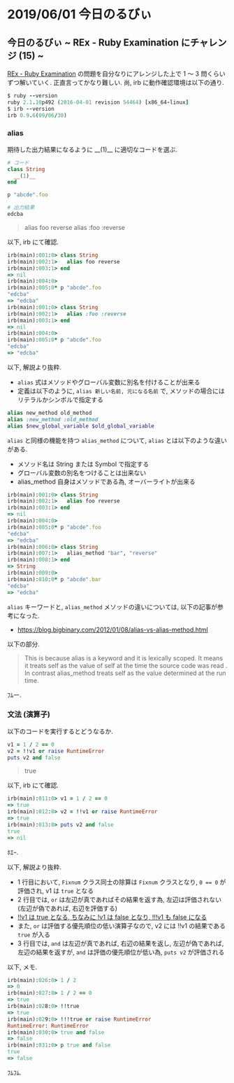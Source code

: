 # 2019/06/01 今日のるびぃ

## 今日のるびぃ ~ REx - Ruby Examination にチャレンジ (15) ~

[REx - Ruby Examination](https://rex.libertyfish.co.jp/) の問題を自分なりにアレンジした上で 1 〜 3 問くらいずつ解いていく. 正直言ってかなり難しい. 尚, irb に動作確認環境は以下の通り.

```ruby
$ ruby --version
ruby 2.1.10p492 (2016-04-01 revision 54464) [x86_64-linux]
$ irb --version
irb 0.9.6(09/06/30)
```

### alias

期待した出力結果になるように \_\_(1)\_\_ に適切なコードを選ぶ.

```ruby
# コード
class String
  __(1)__ 
end

p "abcde".foo

# 出力結果
edcba
```

> alias foo reverse
> alias :foo :reverse

以下, irb にて確認.

```ruby
irb(main):001:0> class String
irb(main):002:1>   alias foo reverse
irb(main):003:1> end
=> nil
irb(main):004:0> 
irb(main):005:0* p "abcde".foo
"edcba"
=> "edcba"
irb(main):001:0> class String
irb(main):002:1>   alias :foo :reverse
irb(main):003:1> end
=> nil
irb(main):004:0> 
irb(main):005:0* p "abcde".foo
"edcba"
=> "edcba"
```

以下, 解説より抜粋.

* `alias` 式はメソッドやグローバル変数に別名を付けることが出来る
* 定義は以下のように, `alias 新しい名前, 元になる名前` で, メソッドの場合にはリテラルかシンボルで指定する

```ruby
alias new_method old_method
alias :new_method :old_method
alias $new_global_variable $old_global_variable
```

`alias` と同様の機能を持つ `alias_method` について, `alias` とは以下のような違いがある.

* メソッド名は String または Symbol で指定する
* グローバル変数の別名をつけることは出来ない
* alias_method 自身はメソッドである為, オーバーライトが出来る

```ruby
irb(main):001:0> class String
irb(main):002:1>   alias foo reverse
irb(main):003:1> end
=> nil
irb(main):004:0> 
irb(main):005:0* p "abcde".foo
"edcba"
=> "edcba"
irb(main):006:0> class String
irb(main):007:1>   alias_method "bar", "reverse"
irb(main):008:1> end
=> String
irb(main):009:0> 
irb(main):010:0* p "abcde".bar
"edcba"
=> "edcba"
```

`alias` キーワードと, `alias_method` メソッドの違いについては, 以下の記事が参考になった.

* https://blog.bigbinary.com/2012/01/08/alias-vs-alias-method.html

以下の部分.

> This is because alias is a keyword and it is lexically scoped. It means it treats self as the value of self at the time the source code was read . In contrast alias_method treats self as the value determined at the run time.

ﾌﾑー.

### 文法 (演算子)

以下のコードを実行するとどうなるか.

```ruby
v1 = 1 / 2 == 0
v2 = !!v1 or raise RuntimeError
puts v2 and false
```

> true

以下, irb にて確認.

```ruby
irb(main):011:0> v1 = 1 / 2 == 0
=> true
irb(main):012:0> v2 = !!v1 or raise RuntimeError
=> true
irb(main):013:0> puts v2 and false
true
=> nil
```

ﾎｴｰ.

以下, 解説より抜粋.

* 1 行目において, `Fixnum` クラス同士の除算は `Fixnum` クラスとなり, `0 == 0` が評価され, v1 は `true` となる
* 2 行目では, `or` は左辺が真であればその結果を返す為, 左辺は評価されない (左辺が偽であれば, 右辺を評価する)
* [!!v1 は true となる, ちなみに !v1 は false となり, !!!v1 も false になる](https://docs.ruby-lang.org/ja/latest/doc/spec=2foperator.html#not)
* また, `or` は評価する優先順位の低い演算子なので, v2 には !!v1 の結果である `true` が入る
* 3 行目では, `and` は左辺が真であれば, 右辺の結果を返し, 左辺が偽であれば, 左辺の結果を返すが, `and` は評価の優先順位が低い為, `puts v2` が評価される

以下, メモ.

```ruby
irb(main):026:0> 1 / 2
=> 0
irb(main):027:0> 1 / 2 == 0
=> true
irb(main):028:0> !!true
=> true
irb(main):029:0> !!!true or raise RuntimeError
RuntimeError: RuntimeError
irb(main):030:0> true and false
=> false
irb(main):031:0> p true and false
true
=> false
```

ﾌﾑﾌﾑ.
